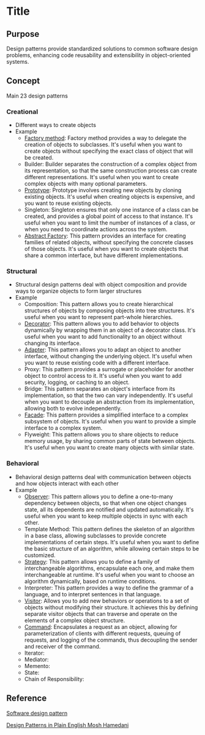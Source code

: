 # Title

## Purpose

Design patterns provide standardized solutions to common software design problems, enhancing code reusability and extensibility in object-oriented systems.

## Concept

Main 23 design patterns

### Creational

* Different ways to create objects
* Example
  * [Factory method](/blog/software/design-pattern/factory-method): Factory method provides a way to delegate the creation of objects to subclasses. It's useful when you want to create objects without specifying the exact class of object that will be created.
  * Builder: Builder separates the construction of a complex object from its representation, so that the same construction process can create different representations. It's useful when you want to create complex objects with many optional parameters.
  * [Prototype](/blog/software/design-pattern/prototype): Prototype involves creating new objects by cloning existing objects. It's useful when creating objects is expensive, and you want to reuse existing objects.
  * Singleton: Singleton ensures that only one instance of a class can be created, and provides a global point of access to that instance. It's useful when you want to limit the number of instances of a class, or when you need to coordinate actions across the system.
  * [Abstract Factory](/blog/software/design-pattern/abstract-factory): This pattern provides an interface for creating families of related objects, without specifying the concrete classes of those objects. It's useful when you want to create objects that share a common interface, but have different implementations.

### Structural

* Structural design patterns deal with object composition and provide ways to organize objects to form larger structures
* Example
  * Composition: This pattern allows you to create hierarchical structures of objects by composing objects into tree structures. It's useful when you want to represent part-whole hierarchies.
  * [Decorator](/blog/software/design-pattern/decorator): This pattern allows you to add behavior to objects dynamically by wrapping them in an object of a decorator class. It's useful when you want to add functionality to an object without changing its interface.
  * [Adapter](/blog/software/design-pattern/adapter): This pattern allows you to adapt an object to another interface, without changing the underlying object. It's useful when you want to reuse existing code with a different interface.
  * Proxy: This pattern provides a surrogate or placeholder for another object to control access to it. It's useful when you want to add security, logging, or caching to an object.
  * Bridge: This pattern separates an object's interface from its implementation, so that the two can vary independently. It's useful when you want to decouple an abstraction from its implementation, allowing both to evolve independently.
  * [Facade](/blog/software/design-pattern/facade): This pattern provides a simplified interface to a complex subsystem of objects. It's useful when you want to provide a simple interface to a complex system.
  * Flyweight: This pattern allows you to share objects to reduce memory usage, by sharing common parts of state between objects. It's useful when you want to create many objects with similar state.

### Behavioral

* Behavioral design patterns deal with communication between objects and how objects interact with each other
* Example
  * [Observer](/blog/software/design-pattern/observer): This pattern allows you to define a one-to-many dependency between objects, so that when one object changes state, all its dependents are notified and updated automatically. It's useful when you want to keep multiple objects in sync with each other.
  * Template Method: This pattern defines the skeleton of an algorithm in a base class, allowing subclasses to provide concrete implementations of certain steps. It's useful when you want to define the basic structure of an algorithm, while allowing certain steps to be customized.
  * [Strategy](/blog/software/design-pattern/strategy): This pattern allows you to define a family of interchangeable algorithms, encapsulate each one, and make them interchangeable at runtime. It's useful when you want to choose an algorithm dynamically, based on runtime conditions.
  * Interpreter: This pattern provides a way to define the grammar of a language, and to interpret sentences in that language.
  * [Visitor](/blog/software/design-pattern/visitor): Allows you to add new behaviors or operations to a set of objects without modifying their structure. It achieves this by defining separate visitor objects that can traverse and operate on the elements of a complex object structure.
  * [Command](/blog/software/design-pattern/command): Encapsulates a request as an object, allowing for parameterization of clients with different requests, queuing of requests, and logging of the commands, thus decoupling the sender and receiver of the command.
  * Iterator:
  * Mediator: 
  * Memento: 
  * State:
  * Chain of Responsibility:


## Reference

[Software design pattern](https://en.wikipedia.org/wiki/Software_design_pattern)

[Design Patterns in Plain English Mosh Hamedani](https://www.youtube.com/watch?v=NU_1StN5Tkk)
